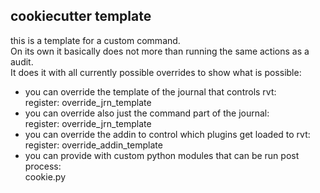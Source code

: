 ## cookiecutter template

this is a template for a custom command.<br>
On its own it basically does not more than running the same actions as a audit.<br>
It does it with all currently possible overrides to show what is possible:<br>

* you can override the template of the journal that controls rvt:<br>
     register: override_jrn_template<br>
* you can override also just the command part of the journal:<br>
     register: override_jrn_template<br>
* you can override the addin to control which plugins get loaded to rvt:<br>
     register: override_addin_template<br>
* you can provide with custom python modules that can be run post process:<br>
     cookie.py<br>
